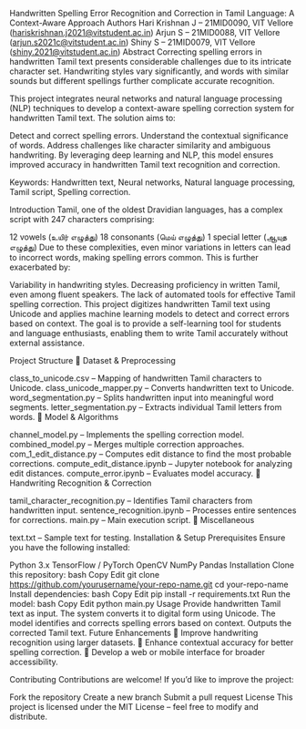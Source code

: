 Handwritten Spelling Error Recognition and Correction in Tamil Language: A Context-Aware Approach
Authors
Hari Krishnan J – 21MID0090, VIT Vellore (hariskrishnan.j2021@vitstudent.ac.in)
Arjun S – 21MID0088, VIT Vellore (arjun.s2021c@vitstudent.ac.in)
Shiny S – 21MID0079, VIT Vellore (shiny.2021@vitstudent.ac.in)
Abstract
Correcting spelling errors in handwritten Tamil text presents considerable challenges due to its intricate character set. Handwriting styles vary significantly, and words with similar sounds but different spellings further complicate accurate recognition.

This project integrates neural networks and natural language processing (NLP) techniques to develop a context-aware spelling correction system for handwritten Tamil text. The solution aims to:

Detect and correct spelling errors.
Understand the contextual significance of words.
Address challenges like character similarity and ambiguous handwriting.
By leveraging deep learning and NLP, this model ensures improved accuracy in handwritten Tamil text recognition and correction.

Keywords: Handwritten text, Neural networks, Natural language processing, Tamil script, Spelling correction.

Introduction
Tamil, one of the oldest Dravidian languages, has a complex script with 247 characters comprising:

12 vowels (உயிர் எழுத்து)
18 consonants (மெய் எழுத்து)
1 special letter (ஆயுத எழுத்து)
Due to these complexities, even minor variations in letters can lead to incorrect words, making spelling errors common. This is further exacerbated by:

Variability in handwriting styles.
Decreasing proficiency in written Tamil, even among fluent speakers.
The lack of automated tools for effective Tamil spelling correction.
This project digitizes handwritten Tamil text using Unicode and applies machine learning models to detect and correct errors based on context. The goal is to provide a self-learning tool for students and language enthusiasts, enabling them to write Tamil accurately without external assistance.

Project Structure
📂 Dataset & Preprocessing

class_to_unicode.csv – Mapping of handwritten Tamil characters to Unicode.
class_unicode_mapper.py – Converts handwritten text to Unicode.
word_segmentation.py – Splits handwritten input into meaningful word segments.
letter_segmentation.py – Extracts individual Tamil letters from words.
📂 Model & Algorithms

channel_model.py – Implements the spelling correction model.
combined_model.py – Merges multiple correction approaches.
com_1_edit_distance.py – Computes edit distance to find the most probable corrections.
compute_edit_distance.ipynb – Jupyter notebook for analyzing edit distances.
compute_error.ipynb – Evaluates model accuracy.
📂 Handwriting Recognition & Correction

tamil_character_recognition.py – Identifies Tamil characters from handwritten input.
sentence_recognition.ipynb – Processes entire sentences for corrections.
main.py – Main execution script.
📂 Miscellaneous

text.txt – Sample text for testing.
Installation & Setup
Prerequisites
Ensure you have the following installed:

Python 3.x
TensorFlow / PyTorch
OpenCV
NumPy
Pandas
Installation
Clone this repository:
bash
Copy
Edit
git clone https://github.com/yourusername/your-repo-name.git
cd your-repo-name
Install dependencies:
bash
Copy
Edit
pip install -r requirements.txt
Run the model:
bash
Copy
Edit
python main.py
Usage
Provide handwritten Tamil text as input.
The system converts it to digital form using Unicode.
The model identifies and corrects spelling errors based on context.
Outputs the corrected Tamil text.
Future Enhancements
🔹 Improve handwriting recognition using larger datasets.
🔹 Enhance contextual accuracy for better spelling correction.
🔹 Develop a web or mobile interface for broader accessibility.

Contributing
Contributions are welcome! If you’d like to improve the project:

Fork the repository
Create a new branch
Submit a pull request
License
This project is licensed under the MIT License – feel free to modify and distribute.
